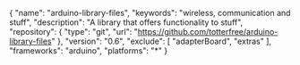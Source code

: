 {
  "name": "arduino-library-files",
  "keywords": "wireless, communication and stuff",
  "description": "A library that offers functionality to stuff",
  "repository": {
    "type": "git",
    "url": "https://github.com/totterfree/arduino-library-files"
  },
  "version": "0.6",
  "exclude": [
    "adapterBoard",
    "extras"
  ],
  "frameworks": "arduino",
  "platforms": "*"
}
